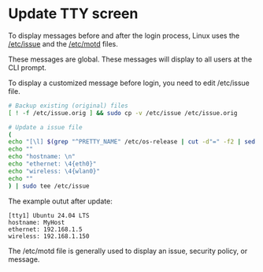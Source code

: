 # Update TTY screen

To display messages before and after the login process, Linux uses the [/etc/issue](https://man7.org/linux/man-pages/man5/issue.5.html)
 and the [/etc/motd](https://man7.org/linux/man-pages/man5/motd.5.html) files.

These messages are global. These messages will display to all users at the CLI prompt.

To display a customized message before login, you need to edit /etc/issue file.

```bash
# Backup existing (original) files
[ ! -f /etc/issue.orig ] && sudo cp -v /etc/issue /etc/issue.orig

# Update a issue file
(
echo "[\l] $(grep "^PRETTY_NAME" /etc/os-release | cut -d"=" -f2 | sed 's/"//g')"
echo ""
echo "hostname: \n"
echo "ethernet: \4{eth0}"
echo "wireless: \4{wlan0}"
echo ""
) | sudo tee /etc/issue
```

The example outut after update:

```
[tty1] Ubuntu 24.04 LTS 
hostname: MyHost
ethernet: 192.168.1.5
wireless: 192.168.1.150
```

The /etc/motd file is generally used to display an issue, security policy, or message.
